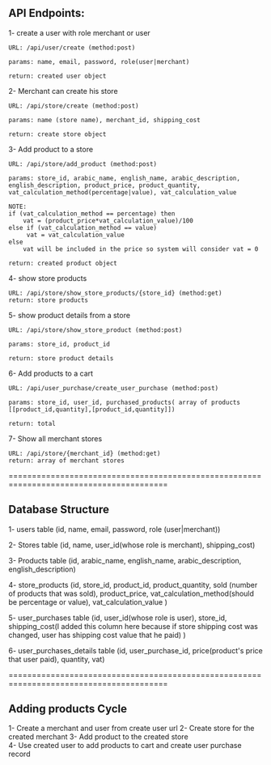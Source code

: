 API Endpoints:
---------------
1- create a user with role merchant or user

    URL: /api/user/create (method:post) 

    params: name, email, password, role(user|merchant)

    return: created user object


2- Merchant can create his store 

	URL: /api/store/create (method:post)

	params: name (store name), merchant_id, shipping_cost

	return: create store object


3- Add product to a store

	URL: /api/store/add_product (method:post)

	params: store_id, arabic_name, english_name, arabic_description, english_description, product_price, product_quantity, vat_calculation_method(percentage|value), vat_calculation_value

	NOTE: 
	if (vat_calculation_method == percentage) then 
		vat = (product_price*vat_calculation_value)/100 
	else if (vat_calculation_method == value)
         vat = vat_calculation_value
    else 
    	vat will be included in the price so system will consider vat = 0

    return: created product object


4- show store products

	URL: /api/store/show_store_products/{store_id} (method:get)
	return: store products


5- show product details from a store
	
	URL: /api/store/show_store_product (method:post)

	params: store_id, product_id

	return: store product details

6- Add products to a cart

	URL: /api/user_purchase/create_user_purchase (method:post)

	params: store_id, user_id, purchased_products( array of products [[product_id,quantity],[product_id,quantity]])

	return: total

7- Show all merchant stores
	
	URL: /api/store/{merchant_id} (method:get)
	return: array of merchant stores
========================================================================================

Database Structure
-------------------

1- users table (id, name, email, password, role (user|merchant))

2- Stores table (id, name, user_id(whose role is merchant), shipping_cost)

3- Products table (id, arabic_name, english_name, arabic_description, english_description)

4- store_products (id, store_id, product_id, product_quantity, sold (number of products that was sold), product_price, vat_calculation_method(should be percentage or value), vat_calculation_value )

5- user_purchases table (id, user_id(whose role is user), store_id, shipping_cost(I added this column here because if store shipping cost was changed, user has shipping cost value that he paid) )

6- user_purchases_details table (id, user_purchase_id, price(product's price that user paid), quantity, vat)

========================================================================================

Adding products Cycle
----------------------
1- Create a merchant and user from create user url
2- Create store for the created merchant
3- Add product to the created store  
4- Use created user to add products to cart and create user purchase record
